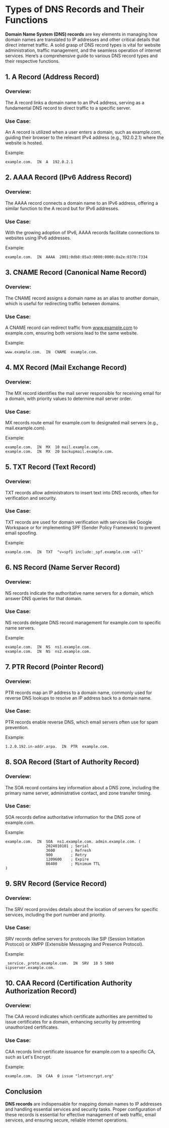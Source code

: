 # Types of DNS Records and Their Functions

__Domain Name System (DNS) records__ are key elements in managing how domain names are translated to IP addresses and other critical details that direct internet traffic. A solid grasp of DNS record types is vital for website administration, traffic management, and the seamless operation of internet services. Here’s a comprehensive guide to various DNS record types and their respective functions.

## 1. A Record (Address Record)

### Overview:
The A record links a domain name to an IPv4 address, serving as a fundamental DNS record to direct traffic to a specific server.

### Use Case:
An A record is utilized when a user enters a domain, such as example.com, guiding their browser to the relevant IPv4 address (e.g., 192.0.2.1) where the website is hosted.

Example:
```
example.com.  IN  A  192.0.2.1
```

## 2. AAAA Record (IPv6 Address Record)

### Overview:
The AAAA record connects a domain name to an IPv6 address, offering a similar function to the A record but for IPv6 addresses.

### Use Case:
With the growing adoption of IPv6, AAAA records facilitate connections to websites using IPv6 addresses.

Example:
```
example.com.  IN  AAAA  2001:0db8:85a3:0000:0000:8a2e:0370:7334
```

## 3. CNAME Record (Canonical Name Record)

### Overview:
The CNAME record assigns a domain name as an alias to another domain, which is useful for redirecting traffic between domains.

### Use Case:
A CNAME record can redirect traffic from www.example.com to example.com, ensuring both versions lead to the same website.

Example:
```
www.example.com.  IN  CNAME  example.com.
```

## 4. MX Record (Mail Exchange Record)

### Overview:
The MX record identifies the mail server responsible for receiving email for a domain, with priority values to determine mail server order.

### Use Case:
MX records route email for example.com to designated mail servers (e.g., mail.example.com).

Example:
```
example.com.  IN  MX  10 mail.example.com.
example.com.  IN  MX  20 backupmail.example.com.
```

## 5. TXT Record (Text Record)

### Overview:
TXT records allow administrators to insert text into DNS records, often for verification and security.

### Use Case:
TXT records are used for domain verification with services like Google Workspace or for implementing SPF (Sender Policy Framework) to prevent email spoofing.

Example:
```
example.com.  IN  TXT  "v=spf1 include:_spf.example.com ~all"
```

## 6. NS Record (Name Server Record)

### Overview:
NS records indicate the authoritative name servers for a domain, which answer DNS queries for that domain.

### Use Case:
NS records delegate DNS record management for example.com to specific name servers.

Example:
```
example.com.  IN  NS  ns1.example.com.
example.com.  IN  NS  ns2.example.com.
```

## 7. PTR Record (Pointer Record)

### Overview:
PTR records map an IP address to a domain name, commonly used for reverse DNS lookups to resolve an IP address back to a domain name.

### Use Case:
PTR records enable reverse DNS, which email servers often use for spam prevention.

Example:
```
1.2.0.192.in-addr.arpa.  IN  PTR  example.com.
```

## 8. SOA Record (Start of Authority Record)

### Overview:
The SOA record contains key information about a DNS zone, including the primary name server, administrative contact, and zone transfer timing.

### Use Case:
SOA records define authoritative information for the DNS zone of example.com.

Example:
```
example.com.  IN  SOA  ns1.example.com. admin.example.com. (
                  2024010101 ; Serial
                  3600       ; Refresh
                  900        ; Retry
                  1209600    ; Expire
                  86400      ; Minimum TTL
)
```

## 9. SRV Record (Service Record)

### Overview:
The SRV record provides details about the location of servers for specific services, including the port number and priority.

### Use Case:
SRV records define servers for protocols like SIP (Session Initiation Protocol) or XMPP (Extensible Messaging and Presence Protocol).

Example:
```
_service._proto.example.com.  IN  SRV  10 5 5060 sipserver.example.com.
```

## 10. CAA Record (Certification Authority Authorization Record)

### Overview:
The CAA record indicates which certificate authorities are permitted to issue certificates for a domain, enhancing security by preventing unauthorized certificates.

### Use Case:
CAA records limit certificate issuance for example.com to a specific CA, such as Let's Encrypt.

Example:
```
example.com.  IN  CAA  0 issue "letsencrypt.org"
```

## Conclusion

__DNS records__ are indispensable for mapping domain names to IP addresses and handling essential services and security tasks. Proper configuration of these records is essential for effective management of web traffic, email services, and ensuring secure, reliable internet operations.